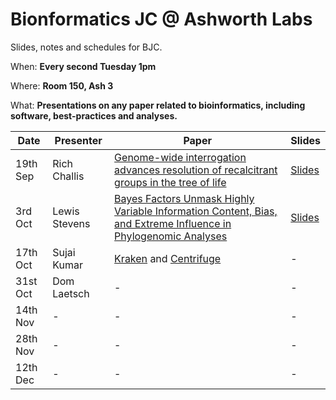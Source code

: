 # Bionformatics JC @ Ashworth Labs
Slides, notes and schedules for BJC.

When: **Every second Tuesday 1pm**

Where: **Room 150, Ash 3**

What: **Presentations on any paper related to bioinformatics, including software, best-practices and analyses.**


| Date | Presenter | Paper | Slides |
|------|-----------|-------|--------|
| 19th Sep | Rich Challis | [Genome-wide interrogation advances resolution of recalcitrant groups in the tree of life](https://dx.doi.org/10.1038/s41559-016-0020) | [Slides](https://github.com/lstevens17/bioinformaticsJC/blob/master/slides/BfxJC_19_September_2017.pdf) |
| 3rd Oct | Lewis Stevens | [Bayes Factors Unmask Highly Variable Information Content, Bias, and Extreme Influence in Phylogenomic Analyses](https://doi.org/10.1093/sysbio/syw101) | [Slides](https://github.com/lstevens17/bioinformaticsJC/blob/master/slides/LSTEVENS_BayesFactors_3OCT.pdf)|
| 17th Oct | Sujai Kumar | [Kraken](https://doi.org/10.1186/gb-2014-15-3-r46) and [Centrifuge](https://doi.org/10.1101/gr.210641.116) | - |
| 31st Oct | Dom Laetsch | - | - |
| 14th Nov | - | - | - |
| 28th Nov | - | - | - |
| 12th Dec | - | - | - |

